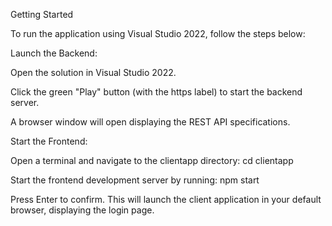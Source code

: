 Getting Started

To run the application using Visual Studio 2022, follow the steps below:

Launch the Backend:

Open the solution in Visual Studio 2022.

Click the green "Play" button (with the https label) to start the backend server.

A browser window will open displaying the REST API specifications.

Start the Frontend:

Open a terminal and navigate to the clientapp directory:
cd clientapp

Start the frontend development server by running:
npm start

Press Enter to confirm. This will launch the client application in your default browser, displaying the login page.
